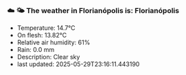 ### ☁️ 🌤️  The weather in Florianópolis is: Florianópolis

- Temperature: 14.7°C
- On flesh: 13.82°C
- Relative air humidity: 61%
- Rain: 0.0 mm
- Description: Clear sky
- last updated: 2025-05-29T23:16:11.443190
